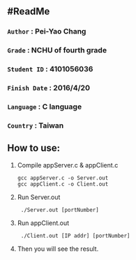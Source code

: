 #ReadMe
---
### `Author` : Pei-Yao Chang
### `Grade` :   NCHU of fourth grade
### `Student ID` : 4101056036
### `Finish Date` : 2016/4/20
### `Language` : C language
### `Country`   :   Taiwan      
        
## How to use:
1.  Compile appServer.c & appClient.c
    
        gcc appServer.c -o Server.out
        gcc appClient.c -o Client.out

2. Run Server.out
    
        ./Server.out [portNumber]
3. Run appClient.out

        ./Client.out [IP addr] [portNumber]
4.  Then you will see the result.
